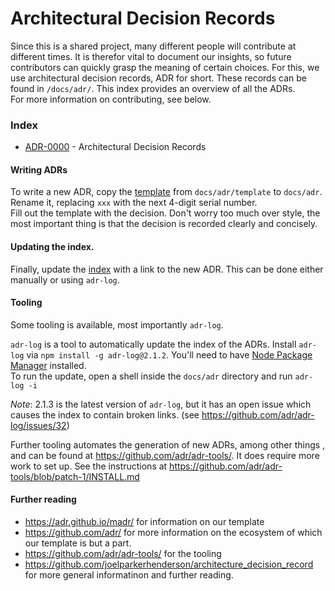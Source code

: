 # Architectural Decision Records
Since this is a shared project, many different people will contribute at different times. It is therefor vital to document 
our insights, so future contributors can quickly grasp the meaning of certain choices. For this, we use architectural 
decision records, ADR for short. These records can be found in `/docs/adr/`.  This index provides an 
overview of all the ADRs.  
For more information on contributing, see below.   

### Index

<!-- adrlog -- Regenerate the content by using "adr-log -i". You can install it via "npm install -g adr-log" -->

- [ADR-0000](0000-architectural-decision-records.md) - Architectural Decision Records

<!-- adrlogstop -->

#### Writing ADRs 
To write a new ADR, copy the [template](./adr/template/xxxx-name-with-dashes.md) from `docs/adr/template` to `docs/adr`.
Rename it, replacing `xxx` with the next 4-digit serial number.  
Fill out the template with the decision. Don't worry too much over style, the most important
thing is that the decision is recorded clearly and concisely.
  
#### Updating the index.
Finally, update the [index](./adr/index.md) with a link to the new ADR. This can be done either manually or using `adr-log`.

#### Tooling
Some tooling is available, most importantly `adr-log`.  

`adr-log` is a tool to automatically update the index of the ADRs. Install `adr-log` via `npm install -g adr-log@2.1.2`. 
You'll need to have  [Node Package Manager](https://docs.npmjs.com/downloading-and-installing-node-js-and-npm) installed.  
To run the update, open a shell inside the `docs/adr` directory and run `adr-log -i`

*Note*: 2.1.3 is the latest version of `adr-log`, but it has an open issue which causes the index to contain broken links.
(see https://github.com/adr/adr-log/issues/32)   

Further tooling automates the generation of new ADRs, among other things , and can be found at https://github.com/adr/adr-tools/.
It does require more work to set up. See the instructions at https://github.com/adr/adr-tools/blob/patch-1/INSTALL.md  

#### Further reading
- https://adr.github.io/madr/ for information on our template 
- https://github.com/adr/ for more information on the ecosystem of which our template is but a part.
- https://github.com/adr/adr-tools/ for the tooling
- https://github.com/joelparkerhenderson/architecture_decision_record for more general informatinon and further reading.

